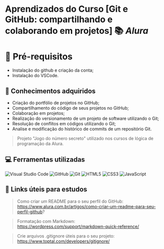 # Aprendizados do Curso [Git e GitHub: compartilhando e colaborando em projetos] 📚 *Alura*

<h1 id="Pré-requisitos">🚀 Pré-requisitos</h1>

- Instalação do github e criação da conta;
- Instalação do VSCode.

<h2 id="Conhecimentos adquiridos">📝 Conhecimentos adquiridos</h2>

- Criação do portfólio de projetos no GitHub;
- Compartilhamento do código de seus projetos no GitHub;
- Colaboração em projetos;
- Realização do versionamento de um projeto de software utilizando o Git;
- Resolução de conflitos em códigos utilizando o Git;
- Analise e modificação do histórico de commits de um repositório Git.

>Projeto "Jogo do número secreto" utilizado nos cursos de lógica de programação da Alura.

<h2 id="Ferramentas Ferramentas">💻 Ferramentas utilizadas</h2>

![Visual Studio Code](https://img.shields.io/badge/Visual%20Studio%20Code-0078d7.svg?style=for-the-badge&logo=visual-studio-code&logoColor=white) ![GitHub](https://img.shields.io/badge/github-%23121011.svg?style=for-the-badge&logo=github&logoColor=white) ![Git](https://img.shields.io/badge/git-%23F05033.svg?style=for-the-badge&logo=git&logoColor=white) ![HTML5](https://img.shields.io/badge/html5-%23E34F26.svg?style=for-the-badge&logo=html5&logoColor=white) ![CSS3](https://img.shields.io/badge/css3-%231572B6.svg?style=for-the-badge&logo=css3&logoColor=white) ![JavaScript](https://img.shields.io/badge/javascript-%23323330.svg?style=for-the-badge&logo=javascript&logoColor=%23F7DF1E)

<h2 id="Links úteis para estudos">📌 Links úteis para estudos</h2>

>Como criar um README para o seu perfil do GitHub: https://www.alura.com.br/artigos/como-criar-um-readme-para-seu-perfil-github?

>Formatação com Markdown: https://wordpress.com/support/markdown-quick-reference/

>Crie arquivos .gitignore úteis para o seu projeto: https://www.toptal.com/developers/gitignore/


